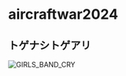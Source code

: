# aircraftwar2024
## トゲナシトゲアリ
![GIRLS_BAND_CRY](https://girls-band-cry.com/wp-content/uploads/2024/04/GBC_PC%E5%A3%81%E7%B4%99.png "GIRLS_BAND_CRY")